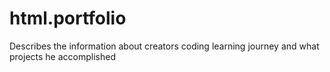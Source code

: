 # html.portfolio
Describes the information about creators coding learning journey and what projects he accomplished 
